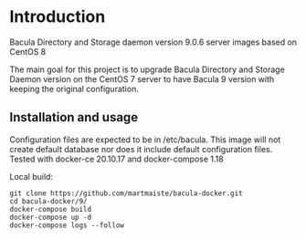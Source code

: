 # Introduction
Bacula Directory and Storage daemon version 9.0.6 server images based on CentOS 8

The main goal for this project is to upgrade Bacula Directory and Storage
Daemon version on the CentOS 7 server to have Bacula 9 version with keeping the original configuration.

## Installation and usage

Configuration files are expected to be in /etc/bacula. This image will not
create default database nor does it include default configuration files.
Tested with docker-ce 20.10.17 and docker-compose 1.18

Local build:
```
git clone https://github.com/martmaiste/bacula-docker.git
cd bacula-docker/9/
docker-compose build
docker-compose up -d
docker-compose logs --follow
```
